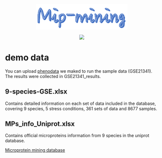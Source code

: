 <p align="center">
  <img src="https://raw.githubusercontent.com/GlancerZ/Mipmining/main/Figure/logo.png" width="300">
</p>

<p align="center">
  <img src="https://raw.githubusercontent.com/GlancerZ/Mipmining/main/Figure/workflow.png" width="800">
</p>

# demo data
You can upload [phenodata](https://raw.githubusercontent.com/GlancerZ/Mipmining/main/GSE21341_result/phenodata.csv) we maked to run the sample data (GSE21341).  
The results were collected in GSE21341_results.  

9-species-GSE.xlsx  
---
Contains detailed information on each set of data included in the database, covering 9 species, 5 stress conditions, 361 sets of data and 8677 samples.  

MPs_info_Uniprot.xlsx  
---
Contains official microproteins information from 9 species in the uniprot database.

[Microprotein mining database](https://weilab.sjtu.edu.cn/mipmining/)

